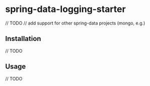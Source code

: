 # spring-data-logging-starter

// TODO
// add support for other spring-data projects (mongo, e.g.)

## Installation

// TODO

## Usage

// TODO
